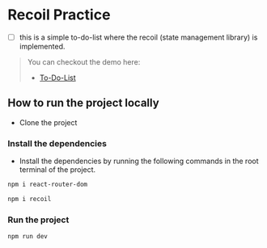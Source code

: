 # Recoil Practice

- [ ] this is a simple to-do-list where the recoil (state management library) is implemented.

> You can checkout the demo here:
>
> - [To-Do-List](https://recoil-todo-list.netlify.app/)

## How to run the project locally

- Clone the project

### Install the dependencies

- Install the dependencies by running the following commands in the root terminal of the project.

```bash
npm i react-router-dom
```

```bash
npm i recoil
```

### Run the project

```bash
npm run dev
```

